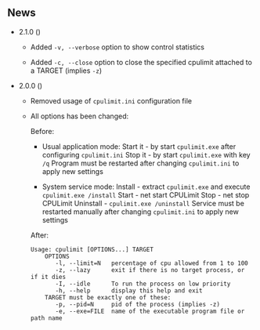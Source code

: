 News
----

* 2.1.0 ()

  * Added `-v, --verbose` option to show control statistics

  * Added `-c, --close` option to close the specified cpulimit attached to a TARGET (implies `-z`)

* 2.0.0 ()

  * Removed usage of `cpulimit.ini` configuration file

  * All options has been changed:

    Before:

      - Usual application mode:
            Start it - by start `cpulimit.exe` after configuring `cpulimit.ini`
            Stop it - by start `cpulimit.exe` with key `/q`
            Program must be restarted after changing `cpulimit.ini` to apply new settings

      - System service mode:
            Install - extract `cpulimit.exe` and execute `cpulimit.exe /install`
            Start - net start CPULimit
            Stop - net stop CPULimit
            Uninstall - `cpulimit.exe /uninstall`
            Service must be restarted manually after changing `cpulimit.ini` to apply new settings

    After:

        Usage: cpulimit [OPTIONS...] TARGET
            OPTIONS
               -l, --limit=N   percentage of cpu allowed from 1 to 100
               -z, --lazy      exit if there is no target process, or if it dies
               -I, --idle      To run the process on low priority
               -h, --help      display this help and exit
            TARGET must be exactly one of these:
               -p, --pid=N     pid of the process (implies -z)
               -e, --exe=FILE  name of the executable program file or path name

